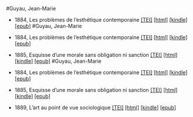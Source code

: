 #Guyau, Jean-Marie

* 1884, Les problèmes de l’esthétique contemporaine  <a class="file tei" href="https://hurlus.github.io/tei/guyau1884_problemes-esthetique.xml">[TEI]</a>  <a class="file html" href="https://hurlus.github.io/guyau/guyau1884_problemes-esthetique.html">[html]</a>  <a class="file mobi" href="https://hurlus.github.io/guyau/guyau1884_problemes-esthetique.mobi">[kindle]</a>  <a class="file epub" href="https://hurlus.github.io/guyau/guyau1884_problemes-esthetique.epub">[epub]</a> 
#Guyau, Jean-Marie

* 1884, Les problèmes de l’esthétique contemporaine  <a class="file tei" href="https://hurlus.github.io/tei/guyau1884_problemes-esthetique.xml">[TEI]</a>  <a class="file html" href="https://hurlus.github.io/guyau/guyau1884_problemes-esthetique.html">[html]</a>  <a class="file mobi" href="https://hurlus.github.io/guyau/guyau1884_problemes-esthetique.mobi">[kindle]</a>  <a class="file epub" href="https://hurlus.github.io/guyau/guyau1884_problemes-esthetique.epub">[epub]</a> 
* 1885, Esquisse d’une morale sans obligation ni sanction  <a class="file tei" href="https://hurlus.github.io/tei/guyau1885_morale.xml">[TEI]</a>  <a class="file html" href="https://hurlus.github.io/guyau/guyau1885_morale.html">[html]</a>  <a class="file mobi" href="https://hurlus.github.io/guyau/guyau1885_morale.mobi">[kindle]</a>  <a class="file epub" href="https://hurlus.github.io/guyau/guyau1885_morale.epub">[epub]</a> 
#Guyau, Jean-Marie

* 1884, Les problèmes de l’esthétique contemporaine  <a class="file tei" href="https://hurlus.github.io/tei/guyau1884_problemes-esthetique.xml">[TEI]</a>  <a class="file html" href="https://hurlus.github.io/guyau/guyau1884_problemes-esthetique.html">[html]</a>  <a class="file mobi" href="https://hurlus.github.io/guyau/guyau1884_problemes-esthetique.mobi">[kindle]</a>  <a class="file epub" href="https://hurlus.github.io/guyau/guyau1884_problemes-esthetique.epub">[epub]</a> 
* 1885, Esquisse d’une morale sans obligation ni sanction  <a class="file tei" href="https://hurlus.github.io/tei/guyau1885_morale.xml">[TEI]</a>  <a class="file html" href="https://hurlus.github.io/guyau/guyau1885_morale.html">[html]</a>  <a class="file mobi" href="https://hurlus.github.io/guyau/guyau1885_morale.mobi">[kindle]</a>  <a class="file epub" href="https://hurlus.github.io/guyau/guyau1885_morale.epub">[epub]</a> 
* 1889, L’art au point de vue sociologique  <a class="file tei" href="https://hurlus.github.io/tei/guyau1889_art.xml">[TEI]</a>  <a class="file html" href="https://hurlus.github.io/guyau/guyau1889_art.html">[html]</a>  <a class="file mobi" href="https://hurlus.github.io/guyau/guyau1889_art.mobi">[kindle]</a>  <a class="file epub" href="https://hurlus.github.io/guyau/guyau1889_art.epub">[epub]</a> 
